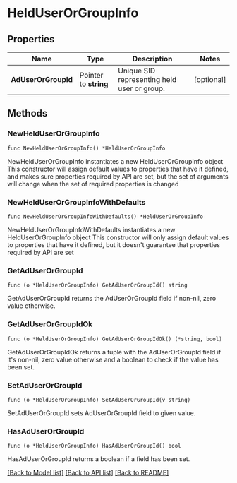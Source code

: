 # HeldUserOrGroupInfo

## Properties

Name | Type | Description | Notes
------------ | ------------- | ------------- | -------------
**AdUserOrGroupId** | Pointer to **string** | Unique SID representing held user or group. | [optional] 

## Methods

### NewHeldUserOrGroupInfo

`func NewHeldUserOrGroupInfo() *HeldUserOrGroupInfo`

NewHeldUserOrGroupInfo instantiates a new HeldUserOrGroupInfo object
This constructor will assign default values to properties that have it defined,
and makes sure properties required by API are set, but the set of arguments
will change when the set of required properties is changed

### NewHeldUserOrGroupInfoWithDefaults

`func NewHeldUserOrGroupInfoWithDefaults() *HeldUserOrGroupInfo`

NewHeldUserOrGroupInfoWithDefaults instantiates a new HeldUserOrGroupInfo object
This constructor will only assign default values to properties that have it defined,
but it doesn't guarantee that properties required by API are set

### GetAdUserOrGroupId

`func (o *HeldUserOrGroupInfo) GetAdUserOrGroupId() string`

GetAdUserOrGroupId returns the AdUserOrGroupId field if non-nil, zero value otherwise.

### GetAdUserOrGroupIdOk

`func (o *HeldUserOrGroupInfo) GetAdUserOrGroupIdOk() (*string, bool)`

GetAdUserOrGroupIdOk returns a tuple with the AdUserOrGroupId field if it's non-nil, zero value otherwise
and a boolean to check if the value has been set.

### SetAdUserOrGroupId

`func (o *HeldUserOrGroupInfo) SetAdUserOrGroupId(v string)`

SetAdUserOrGroupId sets AdUserOrGroupId field to given value.

### HasAdUserOrGroupId

`func (o *HeldUserOrGroupInfo) HasAdUserOrGroupId() bool`

HasAdUserOrGroupId returns a boolean if a field has been set.


[[Back to Model list]](../README.md#documentation-for-models) [[Back to API list]](../README.md#documentation-for-api-endpoints) [[Back to README]](../README.md)


